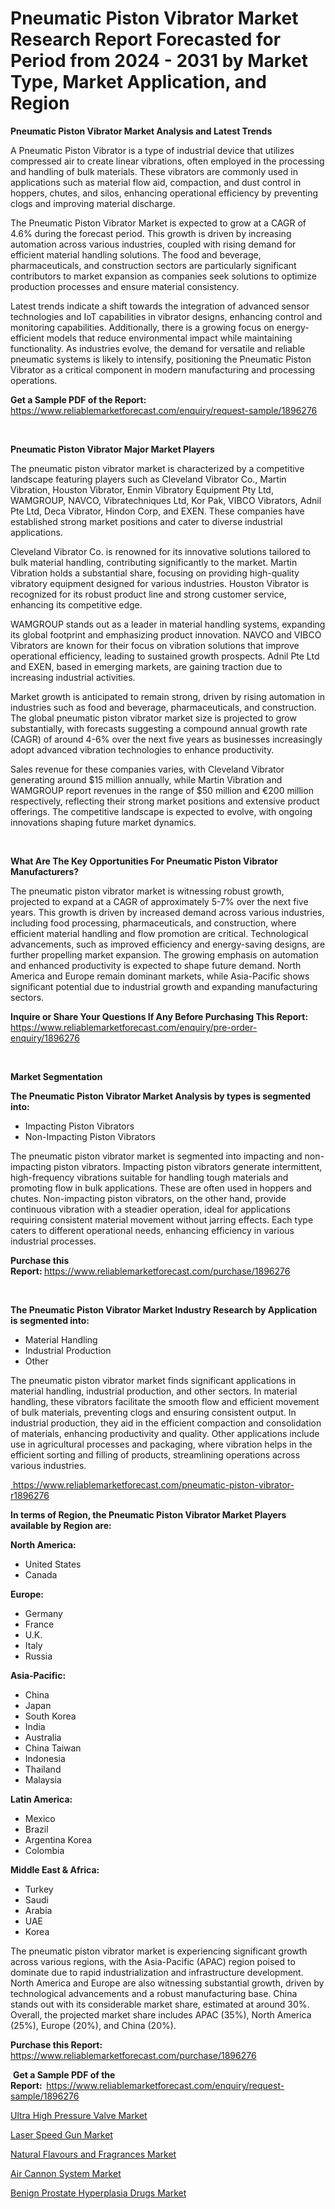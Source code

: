 <p><h1>Pneumatic Piston Vibrator Market Research Report Forecasted for Period from 2024 -  2031 by Market Type, Market Application, and Region</h1></p><p><strong>Pneumatic Piston Vibrator Market Analysis and Latest Trends</strong></p>
<p><p>A Pneumatic Piston Vibrator is a type of industrial device that utilizes compressed air to create linear vibrations, often employed in the processing and handling of bulk materials. These vibrators are commonly used in applications such as material flow aid, compaction, and dust control in hoppers, chutes, and silos, enhancing operational efficiency by preventing clogs and improving material discharge.</p><p>The Pneumatic Piston Vibrator Market is expected to grow at a CAGR of 4.6% during the forecast period. This growth is driven by increasing automation across various industries, coupled with rising demand for efficient material handling solutions. The food and beverage, pharmaceuticals, and construction sectors are particularly significant contributors to market expansion as companies seek solutions to optimize production processes and ensure material consistency.</p><p>Latest trends indicate a shift towards the integration of advanced sensor technologies and IoT capabilities in vibrator designs, enhancing control and monitoring capabilities. Additionally, there is a growing focus on energy-efficient models that reduce environmental impact while maintaining functionality. As industries evolve, the demand for versatile and reliable pneumatic systems is likely to intensify, positioning the Pneumatic Piston Vibrator as a critical component in modern manufacturing and processing operations.</p></p>
<p><strong>Get a Sample PDF of the Report:&nbsp;</strong> <a href="https://www.reliablemarketforecast.com/enquiry/request-sample/1896276?utm_campaign=121&utm_medium=2&utm_source=Github&utm_content=ia&utm_term=24102024&utm_id=pneumatic-piston-vibrator">https://www.reliablemarketforecast.com/enquiry/request-sample/1896276</a></p>
<p>&nbsp;</p>
<p><strong>Pneumatic Piston Vibrator Major Market Players</strong></p>
<p><p>The pneumatic piston vibrator market is characterized by a competitive landscape featuring players such as Cleveland Vibrator Co., Martin Vibration, Houston Vibrator, Enmin Vibratory Equipment Pty Ltd, WAMGROUP, NAVCO, Vibratechniques Ltd, Kor Pak, VIBCO Vibrators, Adnil Pte Ltd, Deca Vibrator, Hindon Corp, and EXEN. These companies have established strong market positions and cater to diverse industrial applications.</p><p>Cleveland Vibrator Co. is renowned for its innovative solutions tailored to bulk material handling, contributing significantly to the market. Martin Vibration holds a substantial share, focusing on providing high-quality vibratory equipment designed for various industries. Houston Vibrator is recognized for its robust product line and strong customer service, enhancing its competitive edge.</p><p>WAMGROUP stands out as a leader in material handling systems, expanding its global footprint and emphasizing product innovation. NAVCO and VIBCO Vibrators are known for their focus on vibration solutions that improve operational efficiency, leading to sustained growth prospects. Adnil Pte Ltd and EXEN, based in emerging markets, are gaining traction due to increasing industrial activities.</p><p>Market growth is anticipated to remain strong, driven by rising automation in industries such as food and beverage, pharmaceuticals, and construction. The global pneumatic piston vibrator market size is projected to grow substantially, with forecasts suggesting a compound annual growth rate (CAGR) of around 4-6% over the next five years as businesses increasingly adopt advanced vibration technologies to enhance productivity.</p><p>Sales revenue for these companies varies, with Cleveland Vibrator generating around $15 million annually, while Martin Vibration and WAMGROUP report revenues in the range of $50 million and €200 million respectively, reflecting their strong market positions and extensive product offerings. The competitive landscape is expected to evolve, with ongoing innovations shaping future market dynamics.</p></p>
<p>&nbsp;</p>
<p><strong>What Are The Key Opportunities For Pneumatic Piston Vibrator Manufacturers?</strong></p>
<p><p>The pneumatic piston vibrator market is witnessing robust growth, projected to expand at a CAGR of approximately 5-7% over the next five years. This growth is driven by increased demand across various industries, including food processing, pharmaceuticals, and construction, where efficient material handling and flow promotion are critical. Technological advancements, such as improved efficiency and energy-saving designs, are further propelling market expansion. The growing emphasis on automation and enhanced productivity is expected to shape future demand. North America and Europe remain dominant markets, while Asia-Pacific shows significant potential due to industrial growth and expanding manufacturing sectors.</p></p>
<p><strong>Inquire or Share Your Questions If Any Before Purchasing This Report:</strong> <a href="https://www.reliablemarketforecast.com/enquiry/pre-order-enquiry/1896276?utm_campaign=121&utm_medium=2&utm_source=Github&utm_content=ia&utm_term=24102024&utm_id=pneumatic-piston-vibrator">https://www.reliablemarketforecast.com/enquiry/pre-order-enquiry/1896276</a></p>
<p>&nbsp;</p>
<p><strong>Market Segmentation</strong></p>
<p><strong>The Pneumatic Piston Vibrator Market Analysis by types is segmented into:</strong></p>
<p><ul><li>Impacting Piston Vibrators</li><li>Non-Impacting Piston Vibrators</li></ul></p>
<p><p>The pneumatic piston vibrator market is segmented into impacting and non-impacting piston vibrators. Impacting piston vibrators generate intermittent, high-frequency vibrations suitable for handling tough materials and promoting flow in bulk applications. These are often used in hoppers and chutes. Non-impacting piston vibrators, on the other hand, provide continuous vibration with a steadier operation, ideal for applications requiring consistent material movement without jarring effects. Each type caters to different operational needs, enhancing efficiency in various industrial processes.</p></p>
<p><strong>Purchase this Report:&nbsp;</strong><a href="https://www.reliablemarketforecast.com/purchase/1896276?utm_campaign=121&utm_medium=2&utm_source=Github&utm_content=ia&utm_term=24102024&utm_id=pneumatic-piston-vibrator">https://www.reliablemarketforecast.com/purchase/1896276</a></p>
<p>&nbsp;</p>
<p><strong>The Pneumatic Piston Vibrator Market Industry Research by Application is segmented into:</strong></p>
<p><ul><li>Material Handling</li><li>Industrial Production</li><li>Other</li></ul></p>
<p><p>The pneumatic piston vibrator market finds significant applications in material handling, industrial production, and other sectors. In material handling, these vibrators facilitate the smooth flow and efficient movement of bulk materials, preventing clogs and ensuring consistent output. In industrial production, they aid in the efficient compaction and consolidation of materials, enhancing productivity and quality. Other applications include use in agricultural processes and packaging, where vibration helps in the efficient sorting and filling of products, streamlining operations across various industries.</p></p>
<p><a href="https://www.reliablemarketforecast.com/pneumatic-piston-vibrator-r1896276?utm_campaign=121&utm_medium=2&utm_source=Github&utm_content=ia&utm_term=24102024&utm_id=pneumatic-piston-vibrator">&nbsp;https://www.reliablemarketforecast.com/pneumatic-piston-vibrator-r1896276</a></p>
<p><strong>In terms of Region, the Pneumatic Piston Vibrator Market Players available by Region are:</strong></p>
<p>
    <p> <strong> North America: </strong>
        <ul>
            <li>United States</li>
            <li>Canada</li>
        </ul>
        </p> 
    <p> <strong> Europe: </strong>
        <ul>
            <li>Germany</li>
            <li>France</li>
            <li>U.K.</li>
            <li>Italy</li>
            <li>Russia</li>
        </ul>
        </p> 
    <p> <strong> Asia-Pacific: </strong>
        <ul>
            <li>China</li>
            <li>Japan</li>
            <li>South Korea</li>
            <li>India</li>
            <li>Australia</li>
            <li>China Taiwan</li>
            <li>Indonesia</li>
            <li>Thailand</li>
            <li>Malaysia</li>
        </ul>
        </p> 
    <p> <strong> Latin America: </strong>
        <ul>
            <li>Mexico</li>
            <li>Brazil</li>
            <li>Argentina Korea</li>
            <li>Colombia</li>
        </ul>
        </p> 
    <p> <strong> Middle East & Africa: </strong>
        <ul>
            <li>Turkey</li>
            <li>Saudi</li>
            <li>Arabia</li>
            <li>UAE</li>
            <li>Korea</li>
        </ul>
    </p>
    </p>
<p><p>The pneumatic piston vibrator market is experiencing significant growth across various regions, with the Asia-Pacific (APAC) region poised to dominate due to rapid industrialization and infrastructure development. North America and Europe are also witnessing substantial growth, driven by technological advancements and a robust manufacturing base. China stands out with its considerable market share, estimated at around 30%. Overall, the projected market share includes APAC (35%), North America (25%), Europe (20%), and China (20%).</p></p>
<p><strong>Purchase this Report: </strong><a href="https://www.reliablemarketforecast.com/purchase/1896276?utm_campaign=121&utm_medium=2&utm_source=Github&utm_content=ia&utm_term=24102024&utm_id=pneumatic-piston-vibrator">https://www.reliablemarketforecast.com/purchase/1896276</a></p>
<p>&nbsp;<strong>Get a Sample PDF of the Report:&nbsp;&nbsp;</strong><a href="https://www.reliablemarketforecast.com/enquiry/request-sample/1896276?utm_campaign=121&utm_medium=2&utm_source=Github&utm_content=ia&utm_term=24102024&utm_id=pneumatic-piston-vibrator">https://www.reliablemarketforecast.com/enquiry/request-sample/1896276</a></p>
<p><strong></strong></p>
<p><p><a href="https://issuu.com/reportprime-2/docs/ultra-high-pressure-valve-market-si_2100ef57e8fb0c?utm_campaign=121&utm_medium=2&utm_source=Github&utm_content=ia&utm_term=24102024&utm_id=pneumatic-piston-vibrator">Ultra High Pressure Valve Market</a></p><p><a href="https://issuu.com/reportprime-2/docs/laser-speed-gun-market-size-2030.pp_e22cd2c63c8bb1?utm_campaign=121&utm_medium=2&utm_source=Github&utm_content=ia&utm_term=24102024&utm_id=pneumatic-piston-vibrator">Laser Speed Gun Market</a></p><p><a href="https://github.com/shebaharrifx/Market-Research-Report-List-1/blob/main/natural-flavours-and-fragrances-market.md?utm_campaign=121&utm_medium=2&utm_source=Github&utm_content=ia&utm_term=24102024&utm_id=pneumatic-piston-vibrator">Natural Flavours and Fragrances Market</a></p><p><a href="https://github.com/danyelltzmol/Market-Research-Report-List-1/blob/main/air-cannon-system-market.md?utm_campaign=121&utm_medium=2&utm_source=Github&utm_content=ia&utm_term=24102024&utm_id=pneumatic-piston-vibrator">Air Cannon System Market</a></p><p><a href="https://www.linkedin.com/pulse/strategic-forecast-benign-prostate-hyperplasia-drugs-market-5cvlf?utm_campaign=121&utm_medium=2&utm_source=Github&utm_content=ia&utm_term=24102024&utm_id=pneumatic-piston-vibrator">Benign Prostate Hyperplasia Drugs Market</a></p></p>
